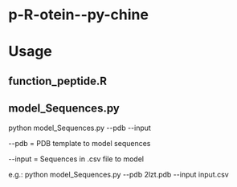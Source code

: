 # p-R-otein--py-chine

# Usage

## function_peptide.R 

## model_Sequences.py

python model_Sequences.py --pdb  --input

--pdb = PDB template to model sequences

--input = Sequences in .csv file to model

e.g.: python model_Sequences.py --pdb 2lzt.pdb --input input.csv 

